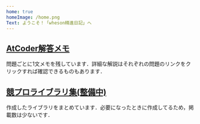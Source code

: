 ```yaml
---
home: true
homeImage: /home.png
Text: ようこそ！「wheson精進日記」へ
---
```

## [AtCoder解答メモ](atcoder/)
問題ごとに1文メモを残しています．詳細な解説はそれぞれの問題のリンクをクリックすれば確認できるものもあります．

## [競プロライブラリ集(整備中)](library/)
作成したライブラリをまとめています．必要になったときに作成してるため，掲載数は少ないです．
